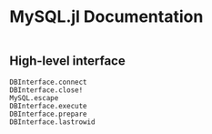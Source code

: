 # MySQL.jl Documentation

```@contents
```

## High-level interface
```@docs
DBInterface.connect
DBInterface.close!
MySQL.escape
DBInterface.execute
DBInterface.prepare
DBInterface.lastrowid
```
